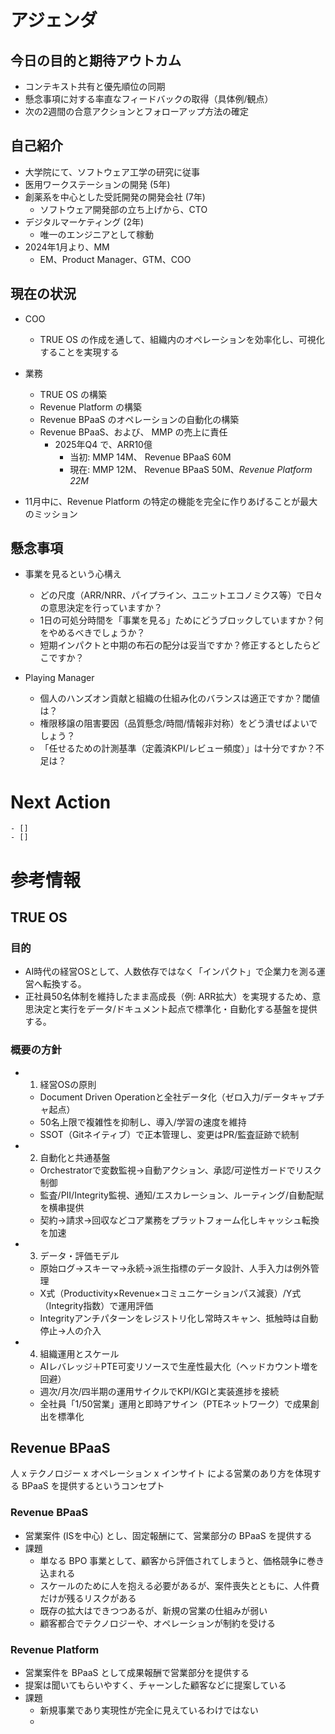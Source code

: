 # アジェンダ

## 今日の目的と期待アウトカム

- コンテキスト共有と優先順位の同期
- 懸念事項に対する率直なフィードバックの取得（具体例/観点）
- 次の2週間の合意アクションとフォローアップ方法の確定

## 自己紹介

- 大学院にて、ソフトウェア工学の研究に従事
- 医用ワークステーションの開発 (5年)
- 創薬系を中心とした受託開発の開発会社 (7年)
    - ソフトウェア開発部の立ち上げから、CTO
- デジタルマーケティング (2年)
    - 唯一のエンジニアとして稼動
- 2024年1月より、MM
    - EM、Product Manager、GTM、COO

## 現在の状況

- COO
    - TRUE OS の作成を通して、組織内のオペレーションを効率化し、可視化することを実現する

- 業務
    - TRUE OS の構築
    - Revenue Platform の構築
    - Revenue BPaaS のオペレーションの自動化の構築
    - Revenue BPaaS、および、 MMP の売上に責任
        - 2025年Q4 で、ARR10億
            - 当初: MMP 14M、 Revenue BPaaS 60M
            - 現在: MMP 12M、 Revenue BPaaS 50M、*Revenue Platform 22M*

- 11月中に、Revenue Platform の特定の機能を完全に作りあげることが最大のミッション

## 懸念事項

- 事業を見るという心構え
    - どの尺度（ARR/NRR、パイプライン、ユニットエコノミクス等）で日々の意思決定を行っていますか？
    - 1日の可処分時間を「事業を見る」ためにどうブロックしていますか？何をやめるべきでしょうか？
    - 短期インパクトと中期の布石の配分は妥当ですか？修正するとしたらどこですか？

- Playing Manager 
    - 個人のハンズオン貢献と組織の仕組み化のバランスは適正ですか？閾値は？
    - 権限移譲の阻害要因（品質懸念/時間/情報非対称）をどう潰せばよいでしょう？
    - 「任せるための計測基準（定義済KPI/レビュー頻度）」は十分ですか？不足は？

# Next Action
    - []
    - []

# 参考情報

## TRUE OS

### 目的
- AI時代の経営OSとして、人数依存ではなく「インパクト」で企業力を測る運営へ転換する。
- 正社員50名体制を維持したまま高成長（例: ARR拡大）を実現するため、意思決定と実行をデータ/ドキュメント起点で標準化・自動化する基盤を提供する。

### 概要の方針
- 1. 経営OSの原則
  - Document Driven Operationと全社データ化（ゼロ入力/データキャプチャ起点）
  - 50名上限で複雑性を抑制し、導入/学習の速度を維持
  - SSOT（Gitネイティブ）で正本管理し、変更はPR/監査証跡で統制
- 2. 自動化と共通基盤
  - Orchestratorで変数監視→自動アクション、承認/可逆性ガードでリスク制御
  - 監査/PII/Integrity監視、通知/エスカレーション、ルーティング/自動配賦を横串提供
  - 契約→請求→回収などコア業務をプラットフォーム化しキャッシュ転換を加速
- 3. データ・評価モデル
  - 原始ログ→スキーマ→永続→派生指標のデータ設計、人手入力は例外管理
  - X式（Productivity×Revenue×コミュニケーションパス減衰）/Y式（Integrity指数）で運用評価
  - Integrityアンチパターンをレジストリ化し常時スキャン、抵触時は自動停止→人の介入
- 4. 組織運用とスケール
  - AIレバレッジ＋PTE可変リソースで生産性最大化（ヘッドカウント増を回避）
  - 週次/月次/四半期の運用サイクルでKPI/KGIと実装進捗を接続
  - 全社員「1/50営業」運用と即時アサイン（PTEネットワーク）で成果創出を標準化

## Revenue BPaaS

人 x テクノロジー x オペレーション x インサイト による営業のあり方を体現する BPaaS を提供するというコンセプト

### Revenue BPaaS

- 営業案件 (ISを中心) とし、固定報酬にて、営業部分の BPaaS を提供する
- 課題
    - 単なる BPO 事業として、顧客から評価されてしまうと、価格競争に巻き込まれる
    - スケールのために人を抱える必要があるが、案件喪失とともに、人件費だけが残るリスクがある
    - 既存の拡大はできつつあるが、新規の営業の仕組みが弱い
    - 顧客都合でテクノロジーや、オペレーションが制約を受ける

### Revenue Platform

- 営業案件を BPaaS として成果報酬で営業部分を提供する
- 提案は聞いてもらいやすく、チャーンした顧客などに提案している
 - 課題
    - 新規事業であり実現性が完全に見えているわけではない
    - 